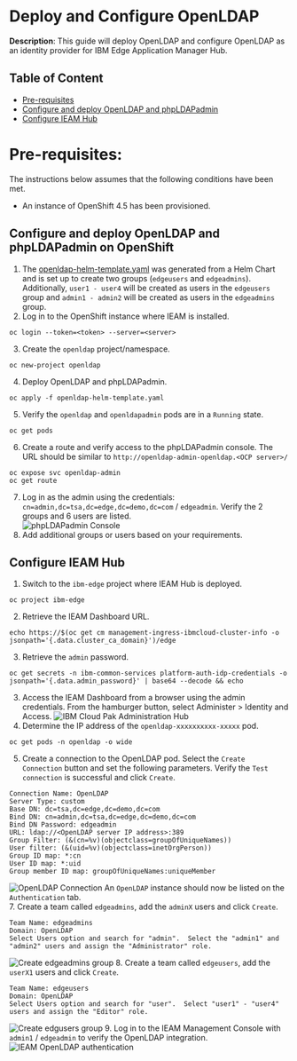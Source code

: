 # Deploy and Configure OpenLDAP

**Description**: This guide will deploy OpenLDAP and configure OpenLDAP as an identity provider for IBM Edge Application Manager Hub.


## Table of Content
- [Pre-requisites](#pre-requisites)
- [Configure and deploy OpenLDAP and phpLDAPadmin](#configure-and-deploy-openldap-and-phpldapadmin)
- [Configure IEAM Hub](#configure-ieam-hub)


# Pre-requisites:
The instructions below assumes that the following conditions have been met.  
- An instance of OpenShift 4.5 has been provisioned.


## Configure and deploy OpenLDAP and phpLDAPadmin on OpenShift
1. The [openldap-helm-template.yaml](../openldap-helm-template.yaml) was generated from a Helm Chart and is set up to create two groups (`edgeusers` and `edgeadmins`).  Additionally, `user1 - user4` will be created as users in the `edgeusers` group and `admin1 - admin2` will be created as users in the `edgeadmins` group.  
2. Log in to the OpenShift instance where IEAM is installed.
```
oc login --token=<token> --server=<server>
```
3. Create the `openldap` project/namespace.
```
oc new-project openldap
```
4. Deploy OpenLDAP and phpLDAPadmin.
```
oc apply -f openldap-helm-template.yaml
```
5. Verify the `openldap` and `openldapadmin` pods are in a `Running` state.
```
oc get pods
```
6. Create a route and verify access to the phpLDAPadmin console.  The URL should be similar to `http://openldap-admin-openldap.<OCP server>/`
```
oc expose svc openldap-admin
oc get route
```
7. Log in as the admin using the credentials: `cn=admin,dc=tsa,dc=edge,dc=demo,dc=com` / `edgeadmin`.  Verify the 2 groups and 6 users are listed.  
![phpLDAPadmin Console](../static/imgs/phpldapadmin-console.png)
8. Add additional groups or users based on your requirements.


## Configure IEAM Hub
1. Switch to the `ibm-edge` project where IEAM Hub is deployed.
```
oc project ibm-edge
```
2. Retrieve the IEAM Dashboard URL.
```
echo https://$(oc get cm management-ingress-ibmcloud-cluster-info -o jsonpath='{.data.cluster_ca_domain}')/edge
```
3. Retrieve the `admin` password.
```
oc get secrets -n ibm-common-services platform-auth-idp-credentials -o jsonpath='{.data.admin_password}' | base64 --decode && echo
```
3. Access the IEAM Dashboard from a browser using the admin credentials.  From the hamburger button, select Administer > Identity and Access.
![IBM Cloud Pak Administration Hub](../static/imgs/ibm-cloud-pak-admin-hub.png)
4. Determine the IP address of the `openldap-xxxxxxxxxx-xxxxx` pod.
```
oc get pods -n openldap -o wide
```
5. Create a connection to the OpenLDAP pod.  Select the `Create Connection` button and set the following parameters.  Verify the `Test connection` is successful and click `Create`.
```
Connection Name: OpenLDAP
Server Type: custom
Base DN: dc=tsa,dc=edge,dc=demo,dc=com
Bind DN: cn=admin,dc=tsa,dc=edge,dc=demo,dc=com
Bind DN Password: edgeadmin
URL: ldap://<OpenLDAP server IP address>:389
Group Filter: (&(cn=%v)(objectclass=groupOfUniqueNames))
User filter: (&(uid=%v)(objectclass=inetOrgPerson))
Group ID map: *:cn
User ID map: *:uid
Group member ID map: groupOfUniqueNames:uniqueMember
```
![OpenLDAP Connection](../static/imgs/ldap-connection.png)
An `OpenLDAP` instance should now be listed on the `Authentication` tab.  
7. Create a team called `edgeadmins`, add the `adminX` users and click `Create`.
```
Team Name: edgeadmins
Domain: OpenLDAP
Select Users option and search for "admin".  Select the "admin1" and "admin2" users and assign the "Administrator" role.
```
![Create edgeadmins group](../static/imgs/ieam-edgeadmins-team.png)
8. Create a team called `edgeusers`, add the `userX1` users and click `Create`.
```
Team Name: edgeusers
Domain: OpenLDAP
Select Users option and search for "user".  Select "user1" - "user4" users and assign the "Editor" role.
```
![Create edgusers group](../static/imgs/ieam-edgeusers-team.png)
9. Log in to the IEAM Management Console with `admin1` / `edgeadmin` to verify the OpenLDAP integration.
![IEAM OpenLDAP authentication](../static/imgs/ieam-openldap-authenticaiton.png)
